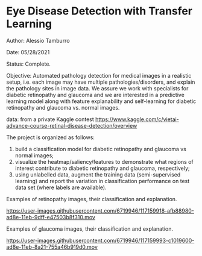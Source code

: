 # Eye Disease Detection with Transfer Learning

Author: Alessio Tamburro

Date: 05/28/2021

Status: Complete.

Objective:
Automated pathology detection for medical images in a realistic setup, i.e. each image may have multiple pathologies/disorders, and explain the pathology sites in  image data. We assure we work with specialists for diabetic retinopathy and glaucoma and we are interested in a predictive learning model along with feature explanability and self-learning for diabetic retinopathy and glaucoma vs. normal images.

data: from a private Kaggle contest https://www.kaggle.com/c/vietai-advance-course-retinal-disease-detection/overview

The project is organized as follows:
1. build a classification model for diabetic retinopathy and glaucoma vs normal images;
2. visualize the heatmap/saliency/features to demonstrate what regions of interest contribute to diabetic retinopathy and glaucoma, respectively;
3. using unlabelled data, augment the training data (semi-supervised learning) and report the variation in classification performance on test data set (where labels are available).

Examples of retinopathy images, their classification and explanation.

https://user-images.githubusercontent.com/6719946/117159918-afb88980-ad8e-11eb-9dff-e47503b8f310.mov

Examples of glaucoma images, their classification and explanation.

https://user-images.githubusercontent.com/6719946/117159993-c1019600-ad8e-11eb-8a21-755a46b919d0.mov

